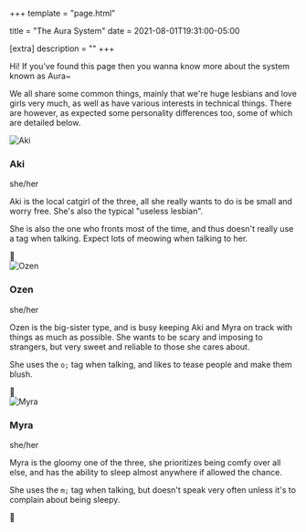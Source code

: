 +++
template = "page.html"

title = "The Aura System"
date = 2021-08-01T19:31:00-05:00

[extra]
description = ""
+++

Hi! If you've found this page then you wanna know more about the system known as Aura~

We all share some common things, mainly that we're huge lesbians and love girls very much, as well as have various interests in technical things. There are however, as expected some personality differences too, some of which are detailed below.

<div class="system-member">
	<img src="/img/system/aki.png" alt="Aki">
	<div class="desc">
		<h3>Aki</h3>
		<span class="pronouns">she/her</span>
		<p>Aki is the local catgirl of the three, all she really wants to do is be small and worry free. She's also the typical "useless lesbian".</p>
		<p>She is also the one who fronts most of the time, and thus doesn't really use a tag when talking. Expect lots of meowing when talking to her.</p>
		<span class="heart">💚</span>
	</div>
</div>

<div class="system-member">
	<img src="/img/system/ozen.png" alt="Ozen">
	<div class="desc">
		<h3>Ozen</h3>
		<span class="pronouns">she/her</span>
		<p>Ozen is the big-sister type, and is busy keeping Aki and Myra on track with things as much as possible. She wants to be scary and imposing to strangers, but very sweet and reliable to those she cares about.</p>
		<p>She uses the <code>o;</code> tag when talking, and likes to tease people and make them blush.</p>
		<span class="heart">🖤</span>
	</div>
</div>

<div class="system-member">
	<img src="/img/system/myra.png" alt="Myra">
	<div class="desc">
		<h3>Myra</h3>
		<span class="pronouns">she/her</span>
		<p>Myra is the gloomy one of the three, she prioritizes being comfy over all else, and has the ability to sleep almost anywhere if allowed the chance.</p>
		<p>She uses the <code>m;</code> tag when talking, but doesn't speak very often unless it's to complain about being sleepy.</p>
		<span class="heart">🤍</span>
	</div>
</div>
